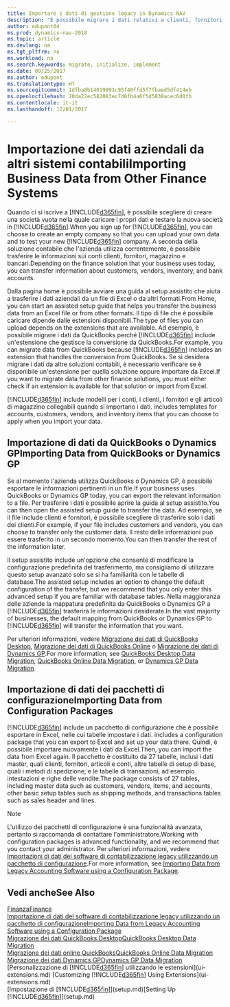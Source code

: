 ```yaml
---
title: Importare i dati di gestione legacy in Dynamics NAV
description: "È possibile migrare i dati relativi a clienti, fornitori e magazzino, ad esempio, da Excel, QuickBooks o Dynamics GP in Dynamics NAV."
author: edupont04
ms.prod: dynamics-nav-2018
ms.topic: article
ms.devlang: na
ms.tgt_pltfrm: na
ms.workload: na
ms.search.keywords: migrate, initialize, implement
ms.date: 09/25/2017
ms.author: edupont
ms.translationtype: HT
ms.sourcegitcommit: 1dfba8b14019991c95f40ffd5f7fbaed5df414eb
ms.openlocfilehash: 70da22ec582083ec7d8fb4a6f5d5838acec6d0fb
ms.contentlocale: it-it
ms.lasthandoff: 12/01/2017

---
```

# <a name="importing-business-data-from-other-finance-systems"></a><span data-ttu-id="ffa4c-103">Importazione dei dati aziendali da altri sistemi contabili</span><span class="sxs-lookup"><span data-stu-id="ffa4c-103">Importing Business Data from Other Finance Systems</span></span>
<span data-ttu-id="ffa4c-104">Quando ci si iscrive a [!INCLUDE[d365fin](includes/d365fin_md.md)], è possibile scegliere di creare una società vuota nella quale caricare i propri dati e testare la nuova società in [!INCLUDE[d365fin](includes/d365fin_md.md)].</span><span class="sxs-lookup"><span data-stu-id="ffa4c-104">When you sign up for [!INCLUDE[d365fin](includes/d365fin_md.md)], you can choose to create an empty company so that you can upload your own data and to test your new [!INCLUDE[d365fin](includes/d365fin_md.md)] company.</span></span> <span data-ttu-id="ffa4c-105">A seconda della soluzione contabile che l'azienda utilizza correntemente, è possibile trasferire le informazioni sui conti clienti, fornitori, magazzino e bancari.</span><span class="sxs-lookup"><span data-stu-id="ffa4c-105">Depending on the finance solution that your business uses today, you can transfer information about customers, vendors, inventory, and bank accounts.</span></span>  

<span data-ttu-id="ffa4c-106">Dalla pagina home è possibile avviare una guida al setup assistito che aiuta a trasferire i dati aziendali da un file di Excel o da altri formati.</span><span class="sxs-lookup"><span data-stu-id="ffa4c-106">From Home, you can start an assisted setup guide that helps you transfer the business data from an Excel file or from other formats.</span></span> <span data-ttu-id="ffa4c-107">Il tipo di file che è possibile caricare dipende dalle estensioni disponibili.</span><span class="sxs-lookup"><span data-stu-id="ffa4c-107">The type of files you can upload depends on the extensions that are available.</span></span> <span data-ttu-id="ffa4c-108">Ad esempio, è possibile migrare i dati da QuickBooks perché [!INCLUDE[d365fin](includes/d365fin_md.md)] include un'estensione che gestisce la conversione da QuickBooks.</span><span class="sxs-lookup"><span data-stu-id="ffa4c-108">For example, you can migrate data from QuickBooks because [!INCLUDE[d365fin](includes/d365fin_md.md)] includes an extension that handles the conversion from QuickBooks.</span></span> <span data-ttu-id="ffa4c-109">Se si desidera migrare i dati da altre soluzioni contabili, è necessario verificare se è disponibile un'estensione per quella soluzione oppure importare da Excel.</span><span class="sxs-lookup"><span data-stu-id="ffa4c-109">If you want to migrate data from other finance solutions, you must either check if an extension is available for that solution or import from Excel.</span></span>  

[!INCLUDE[d365fin](includes/d365fin_md.md)]<span data-ttu-id="ffa4c-110"> include modelli per i conti, i clienti, i fornitori e gli articoli di magazzino collegabili quando si importano i dati.</span><span class="sxs-lookup"><span data-stu-id="ffa4c-110"> includes templates for accounts, customers, vendors, and inventory items that you can choose to apply when you import your data.</span></span>  

## <a name="importing-data-from-quickbooks-or-dynamics-gp"></a><span data-ttu-id="ffa4c-111">Importazione di dati da QuickBooks o Dynamics GP</span><span class="sxs-lookup"><span data-stu-id="ffa4c-111">Importing Data from QuickBooks or Dynamics GP</span></span>
<span data-ttu-id="ffa4c-112">Se al momento l'azienda utilizza QuickBooks o Dynamics GP, è possibile esportare le informazioni pertinenti in un file.</span><span class="sxs-lookup"><span data-stu-id="ffa4c-112">If your business uses QuickBooks or Dynamics GP today, you can export the relevant information to a file.</span></span> <span data-ttu-id="ffa4c-113">Per trasferire i dati è possibile aprire la guida al setup assistito.</span><span class="sxs-lookup"><span data-stu-id="ffa4c-113">You can then open the assisted setup guide to transfer the data.</span></span>
<span data-ttu-id="ffa4c-114">Ad esempio, se il file include clienti e fornitori, è possibile scegliere di trasferire solo i dati dei clienti.</span><span class="sxs-lookup"><span data-stu-id="ffa4c-114">For example, if your file includes customers and vendors, you can choose to transfer only the customer data.</span></span> <span data-ttu-id="ffa4c-115">Il resto delle informazioni può essere trasferito in un secondo momento.</span><span class="sxs-lookup"><span data-stu-id="ffa4c-115">You can then transfer the rest of the information later.</span></span>  

<span data-ttu-id="ffa4c-116">Il setup assistito include un'opzione che consente di modificare la configurazione predefinita del trasferimento, ma consigliamo di utilizzare questo setup avanzato solo se si ha familiarità con le tabelle di database.</span><span class="sxs-lookup"><span data-stu-id="ffa4c-116">The assisted setup includes an option to change the default configuration of the transfer, but we recommend that you only enter this advanced setup if you are familiar with database tables.</span></span> <span data-ttu-id="ffa4c-117">Nella maggioranza delle aziende la mappatura predefinita da QuickBooks o Dynamics GP a [!INCLUDE[d365fin](includes/d365fin_md.md)] trasferirà le informazioni desiderate.</span><span class="sxs-lookup"><span data-stu-id="ffa4c-117">In the vast majority of businesses, the default mapping from QuickBooks or Dynamics GP to [!INCLUDE[d365fin](includes/d365fin_md.md)] will transfer the information that you want.</span></span>  

<span data-ttu-id="ffa4c-118">Per ulteriori informazioni, vedere [Migrazione dei dati di QuickBooks Desktop](ui-extensions-quickbooks-data-migration.md), [Migrazione dei dati di QuickBooks Online](ui-extensions-quickbooks-online-data-migration.md) o [Migrazione dei dati di Dynamics GP](ui-extensions-dynamicsgp-data-migration.md).</span><span class="sxs-lookup"><span data-stu-id="ffa4c-118">For more information, see [QuickBooks Desktop Data Migration](ui-extensions-quickbooks-data-migration.md), [QuickBooks Online Data Migration](ui-extensions-quickbooks-online-data-migration.md), or [Dynamics GP Data Migration](ui-extensions-dynamicsgp-data-migration.md).</span></span>  

## <a name="importing-data-from-configuration-packages"></a><span data-ttu-id="ffa4c-119">Importazione di dati dei pacchetti di configurazione</span><span class="sxs-lookup"><span data-stu-id="ffa4c-119">Importing Data from Configuration Packages</span></span>
[!INCLUDE[d365fin](includes/d365fin_md.md)]<span data-ttu-id="ffa4c-120"> include un pacchetto di configurazione che è possibile esportare in Excel, nelle cui tabelle impostare i dati.</span><span class="sxs-lookup"><span data-stu-id="ffa4c-120"> includes a configuration package that you can export to Excel and set up your data there.</span></span> <span data-ttu-id="ffa4c-121">Quindi, è possibile importare nuovamente i dati da Excel.</span><span class="sxs-lookup"><span data-stu-id="ffa4c-121">Then, you can import the data from Excel again.</span></span> <span data-ttu-id="ffa4c-122">Il pacchetto è costituito da 27 tabelle, inclusi i dati master, quali clienti, fornitori, articoli e conti, altre tabelle di setup di base, quali i metodi di spedizione, e le tabelle di transazioni, ad esempio intestazioni e righe delle vendite.</span><span class="sxs-lookup"><span data-stu-id="ffa4c-122">The package consists of 27 tables, including master data such as customers, vendors, items, and accounts, other basic setup tables such as shipping methods, and transactions tables such as sales header and lines.</span></span>  

> [!NOTE]  
>   <span data-ttu-id="ffa4c-123">L'utilizzo dei pacchetti di configurazione è una funzionalità avanzata, pertanto si raccomanda di contattare l'amministratore.</span><span class="sxs-lookup"><span data-stu-id="ffa4c-123">Working with configuration packages is advanced functionality, and we recommend that you contact your administrator.</span></span> <span data-ttu-id="ffa4c-124">Per ulteriori informazioni, vedere [Importazioni di dati del software di contabilizzazione legacy utilizzando un pacchetto di configurazione](across-import-data-configuration-packages.md).</span><span class="sxs-lookup"><span data-stu-id="ffa4c-124">For more information, see [Importing Data from Legacy Accounting Software using a Configuration Package](across-import-data-configuration-packages.md).</span></span>  

## <a name="see-also"></a><span data-ttu-id="ffa4c-125">Vedi anche</span><span class="sxs-lookup"><span data-stu-id="ffa4c-125">See Also</span></span>
[<span data-ttu-id="ffa4c-126">Finanza</span><span class="sxs-lookup"><span data-stu-id="ffa4c-126">Finance</span></span>](finance.md)  
[<span data-ttu-id="ffa4c-127">Importazione di dati del software di contabilizzazione legacy utilizzando un pacchetto di configurazione</span><span class="sxs-lookup"><span data-stu-id="ffa4c-127">Importing Data from Legacy Accounting Software using a Configuration Package</span></span>](across-import-data-configuration-packages.md)  
[<span data-ttu-id="ffa4c-128">Migrazione dei dati QuickBooks Desktop</span><span class="sxs-lookup"><span data-stu-id="ffa4c-128">QuickBooks Desktop Data Migration</span></span>](ui-extensions-quickbooks-data-migration.md)  
[<span data-ttu-id="ffa4c-129">Migrazione dei dati online QuickBooks</span><span class="sxs-lookup"><span data-stu-id="ffa4c-129">QuickBooks Online Data Migration</span></span>](ui-extensions-quickbooks-online-data-migration.md)  
[<span data-ttu-id="ffa4c-130">Migrazione dei dati Dynamics GP</span><span class="sxs-lookup"><span data-stu-id="ffa4c-130">Dynamics GP Data Migration</span></span>](ui-extensions-dynamicsgp-data-migration.md)  
<span data-ttu-id="ffa4c-131">[Personalizzazione di [!INCLUDE[d365fin](includes/d365fin_md.md)] utilizzando le estensioni](ui-extensions.md) </span><span class="sxs-lookup"><span data-stu-id="ffa4c-131">[Customizing [!INCLUDE[d365fin](includes/d365fin_md.md)] Using Extensions](ui-extensions.md) </span></span>  
<span data-ttu-id="ffa4c-132">[Impostazione di [!INCLUDE[d365fin](includes/d365fin_md.md)]](setup.md)</span><span class="sxs-lookup"><span data-stu-id="ffa4c-132">[Setting Up [!INCLUDE[d365fin](includes/d365fin_md.md)]](setup.md)</span></span>

## 


